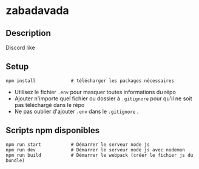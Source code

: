 # zabadavada

## Description
Discord like

## Setup
```
npm install             # télécharger les packages nécessaires
```
* Utilisez le fichier `.env` pour masquer toutes informations du répo
* Ajouter n'importe quel fichier ou dossier à `.gitignore` pour qu'il ne soit pas téléchargé dans le répo
* Ne pas oublier d'ajouter `.env` dans le `.gitignore` .

## Scripts npm disponibles

```
npm run start           # Démarrer le serveur node js
npm run dev             # Démarrer le serveur node js avec nodemon
npm run build           # Démarrer le webpack (créer le fichier js du bundle)
```